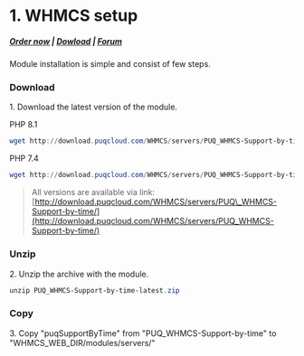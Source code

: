 # 1. WHMCS setup

#####  [Order now](https://puqcloud.com/index.php?rp=/store/whmcs-module-support-by-time) | [Dowload](https://download.puqcloud.com/WHMCS/servers/PUQ_WHMCS-Support-by-time/) | [Forum](https://forum.puqcloud.com/viewforum.php?f=16&sid=70e2200ace4c96111dceb1ef1a4b6393)

Module installation is simple and consist of few steps.

### Download

1\. Download the latest version of the module.

PHP 8.1

```Powershell
wget http://download.puqcloud.com/WHMCS/servers/PUQ_WHMCS-Support-by-time/PUQ_WHMCS-Support-by-time-latest.zip
```

PHP 7.4

```Powershell
wget http://download.puqcloud.com/WHMCS/servers/PUQ_WHMCS-Support-by-time/php74/PUQ_WHMCS-Support-by-time-latest.zip
```

>All versions are available via link: [http://download.puqcloud.com/WHMCS/servers/PUQ\_WHMCS-Support-by-time/](http://download.puqcloud.com/WHMCS/servers/PUQ_WHMCS-Support-by-time/)

### Unzip

2\. Unzip the archive with the module.

```Powershell
unzip PUQ_WHMCS-Support-by-time-latest.zip
```

### Copy

3\. Copy "puqSupportByTime" from "PUQ\_WHMCS-Support-by-time" to "WHMCS\_WEB\_DIR/modules/servers/"
